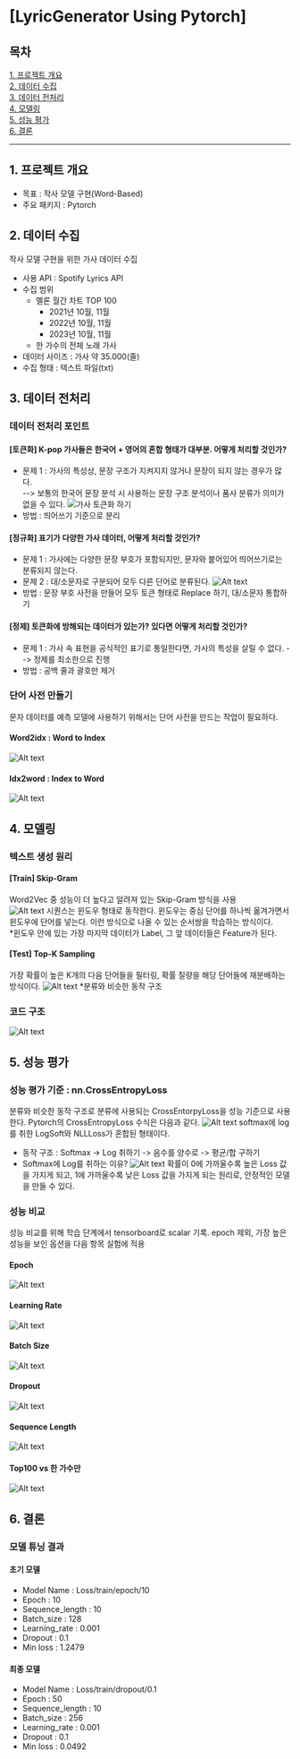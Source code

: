# [LyricGenerator Using Pytorch]

## 목차
[1. 프로젝트 개요](#1-프로젝트-개요)<br>
[2. 데이터 수집](#2-데이터-수집)<br>
[3. 데이터 전처리](#3-데이터-전처리)<br>
[4. 모델링](#4-모델링)<br>
[5. 성능 평가](#5-성능-평가)<br>
[6. 결론](#6-결론)<br>

---

## 1. 프로젝트 개요
* 목표 : 작사 모델 구현(Word-Based)
* 주요 패키지 : Pytorch

## 2. 데이터 수집
작사 모델 구현을 위한 가사 데이터 수집<br>
* 사용 API : Spotify Lyrics API
* 수집 범위
    * 멜론 월간 차트 TOP 100
        * 2021년 10월, 11월
        * 2022년 10월, 11월
        * 2023년 10월, 11월
    * 한 가수의 전체 노래 가사
* 데이터 사이즈 : 가사 약 35.000(줄)
* 수집 형태 : 텍스트 파일(txt)

## 3. 데이터 전처리
### 데이터 전처리 포인트
#### [토큰화] K-pop 가사들은 한국어 + 영어의 혼합 형태가 대부분. 어떻게 처리할 것인가?
* 문제 1 : 가사의 특성상, 문장 구조가 지켜지지 않거나 문장이 되지 않는 경우가 많다. <br>
--> 보통의 한국어 문장 분석 시 사용하는 문장 구조 분석이나 품사 분류가 의미가 없을 수 있다. 
![가사 토큰화 하기](image/image.png)
* 방법 : 띄어쓰기 기준으로 분리<br>

#### [정규화] 표기가 다양한 가사 데이터, 어떻게 처리할 것인가?
* 문제 1 : 가사에는 다양한 문장 부호가 포함되지만, 문자와 붙어있어 띄어쓰기로는 분류되지 않는다.
* 문제 2 : 대/소문자로 구분되어 모두 다른 단어로 분류된다. 
![Alt text](image/image-1.png) 
* 방법 : 문장 부호 사전을 만들어 모두 토큰 형태로 Replace 하기, 대/소문자 통합하기

#### [정제] 토큰화에 방해되는 데이터가 있는가? 있다면 어떻게 처리할 것인가?
* 문제 1 : 가사 속 표현을 공식적인 표기로 통일한다면, 가사의 특성을 살릴 수 없다. 
--> 정제를 최소한으로 진행
* 방법 : 공백 줄과 괄호만 제거

### 단어 사전 만들기
문자 데이터를 예측 모델에 사용하기 위해서는 단어 사전을 만드는 작업이 필요하다. <br>
#### Word2idx : Word to Index
![Alt text](image/image-2.png)
#### Idx2word : Index to Word
![Alt text](image/image-3.png)

## 4. 모델링
### 텍스트 생성 원리
#### [Train] Skip-Gram
Word2Vec 중 성능이 더 높다고 알려져 있는 Skip-Gram 방식을 사용<br>
![Alt text](image/image-4.png)
시퀀스는 윈도우 형태로 동작한다. 윈도우는 중심 단어를 하나씩 옮겨가면서 윈도우에 단어를 넣는다. 이런 방식으로 나올 수 있는 순서쌍을 학습하는 방식이다. <br>
*윈도우 안에 있는 가장 마지막 데이터가 Label, 그 앞 데이터들은 Feature가 된다. 
#### [Test] Top-K Sampling
가장 확률이 높은 K개의 다음 단어들을 필터링, 확률 질량을 해당 단어들에 재분배하는 방식이다. 
![Alt text](image/image-5.png)
*분류와 비슷한 동작 구조

### 코드 구조
![Alt text](image/image-6.png)

## 5. 성능 평가
### 성능 평가 기준 : nn.CrossEntropyLoss
분류와 비슷한 동작 구조로 분류에 사용되는 CrossEntorpyLoss을 성능 기준으로 사용한다. 
Pytorch의 CrossEntropyLoss 수식은 다음과 같다. 
![Alt text](image.png)
softmax에 log를 취한 LogSoft와 NLLLoss가 혼합된 형태이다. 
* 동작 구조 : Softmax -> Log 취하기 -> 음수를 양수로 -> 평균/합 구하기
* Softmax에 Log를 취하는 이유?
 ![Alt text](image-1.png)
 확률이 0에 가까울수록 높은 Loss 값을 가지게 되고, 1에 가까울수록 낮은 Loss 값을 가지게 되는 원리로, 안정적인 모델을 만들 수 있다. 

### 성능 비교
성능 비교를 위해 학습 단계에서 tensorboard로 scalar 기록. 
epoch 제외, 가장 높은 성능을 보인 옵션을 다음 항목 실험에 적용

#### Epoch
![Alt text](image-3.png)
#### Learning Rate
![Alt text](image-4.png)
#### Batch Size
![Alt text](image-5.png)
#### Dropout
![Alt text](image-6.png)
#### Sequence Length
![Alt text](image-7.png)
#### Top100 vs 한 가수만
![Alt text](image-9.png)

## 6. 결론
### 모델 튜닝 결과
#### 초기 모델
* Model Name : Loss/train/epoch/10
* Epoch : 10
* Sequence_length : 10
* Batch_size : 128
* Learning_rate : 0.001
* Dropout : 0.1
* Min loss : 1.2479
#### 최종 모델
* Model Name : Loss/train/dropout/0.1
* Epoch : 50
* Sequence_length : 10
* Batch_size : 256
* Learning_rate : 0.001
* Dropout : 0.1
* Min loss : 0.0492





 




